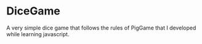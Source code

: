 # DiceGame
A very simple dice game that follows the rules of PigGame that I developed while learning javascript. 

